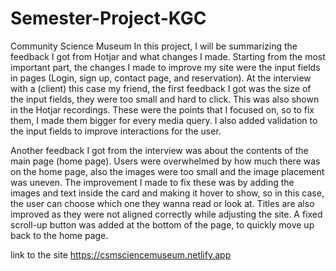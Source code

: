 # Semester-Project-KGC
Community Science Museum
    In this project, I will be summarizing the feedback I got from Hotjar and what changes I made. 
Starting from the most important part, the changes I made to improve my site were the input fields in pages (Login, sign up, contact page, and reservation).
At the interview with a (client) this case my friend, the first feedback I got was the size of the input fields, they were too small and hard to click. This was also shown in the Hotjar recordings. These were the points that I focused on, so to fix them, I made them bigger for every media query. I also added validation to the input fields to improve interactions for the user. 

Another feedback I got from the interview was about the contents of the main page (home page). Users were overwhelmed by how much there was on the home page, also the images were too small and the image placement was uneven. The improvement I made to fix these was by adding the images and text inside the card and making it hover to show, so in this case, the user can choose which one they wanna read or look at.
Titles are also improved as they were not aligned correctly while adjusting the site.
A fixed scroll-up button was added at the bottom of the page, to quickly move up back to the home page.

link to the site
https://csmsciencemuseum.netlify.app

